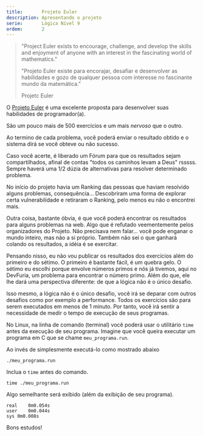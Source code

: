 ```yaml
---
title:       Projeto Euler
description: Apresentando o projeto
serie:       Lógica Nível 9
ordem:       2
---
```


> "Project Euler exists to encourage, challenge, and develop the skills and enjoyment of anyone with an interest in the 
> fascinating world of mathematics."
> 
> "Projeto Euler existe para encorajar, desafiar e desenvolver as habilidades e gozo de qualquer pessoa com interesse 
> no fascinante mundo da matemática."
>
> Projetc Euler


O [Projeto Euler](https://projecteuler.net/ "link-externo") é uma excelente proposta para desenvolver suas 
habilidades de programador(a). 

São um pouco mais de 500 exercícios e um mais *nervoso* que o outro.

Ao termino de cada problema, você poderá enviar o resultado obtido e o sistema dirá se você obteve ou não sucesso.

Caso você acerte, é liberado um Fórum para que os resultados sejam compartilhados, afinal de contas "todos os caminhos
levam a Deus" rsssss. Sempre haverá uma 1/2 dúzia de alternativas para resolver determinado problema. 

No início do projeto havia um Ranking das pessoas que haviam resolvido alguns problemas, consequência... Descobriram
uma forma de explorar certa vulnerabilidade e retiraram o Ranking, pelo menos eu não o encontrei mais.

Outra coisa, bastante óbvia, é que você poderá encontrar os resultados para alguns problemas na web. Algo que é 
refutado veementemente pelos organizadores do Projeto. Não precisava nem falar... você pode enganar o mundo inteiro, mas
não a si próprio. Também não sei o que ganhará colando os resultados, a idéia é se exercitar.

Pensando nisso, eu não vou publicar os resultados dos exercícios além do primeiro e do sétimo. O primeiro é bastante
fácil, é um quebra gelo. O sétimo eu escolhi porque envolve números primos e nós já tivemos, aqui no DevFuria, um 
problema para encontrar o número primo. Além do que, ele lhe dará uma perspectiva diferente: de que a lógica não é o
único desafio.

Isso mesmo, a lógica não é o único desafio, você irá se deparar com outros desafios como por exemplo a performance. 
Todos os exercícios são para serem executados em menos de 1 minuto. Por tanto, você irá sentir a necessidade de medir o 
tempo de execução de seus programas.

No Linux, na linha de comando (terminal) você poderá usar o utilitário `time` antes da execução de seu programa. Imagine
que você queira executar um programa em C que se chame `meu_programa.run`.

Ao invés de simplesmente executá-lo como mostrado abaixo

    ./meu_programa.run

Inclua o `time` antes do comando.

    time ./meu_programa.run

Algo semelhante será exibido (além da exibição de seu programa).

    real	0m0.054s
    user	0m0.044s
    sys	0m0.008s


Bons estudos!